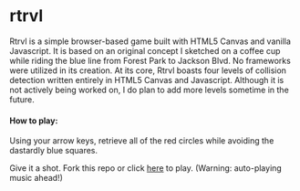 # rtrvl

Rtrvl is a simple browser-based game built with HTML5 Canvas and vanilla Javascript. It is based on an original concept I sketched on a coffee cup while riding the blue line from Forest Park to Jackson Blvd. No frameworks were utilized in its creation. At its core, Rtrvl boasts four levels of collision detection written entirely in HTML5 Canvas and Javascript. Although it is not actively being worked on, I do plan to add more levels sometime in the future.

#### How to play:

Using your arrow keys, retrieve all of the red circles while avoiding the dastardly blue squares.

Give it a shot. Fork this repo or click [here](http://rozon.org/rtrvl) to play.
(Warning: auto-playing music ahead!)
